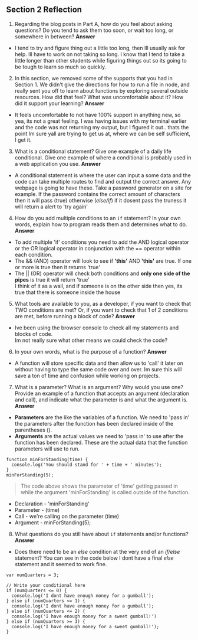 ## Section 2 Reflection

1. Regarding the blog posts in Part A, how do you feel about asking questions? Do you tend to ask them too soon, or wait too long, or somewhere in between?
**Answer**
- I tend to try and figure thing out a little too long, then Ill usually ask for help. Ill have to work on not taking so long.  I know that I tend to take a little longer than other students while figuring things out so its going to be tough to learn so much so quickly.


2. In this section, we removed some of the supports that you had in Section 1. We didn't give the directions for how to run a file in node, and really sent you off to learn about functions by exploring several outside resources. How did that feel? What was uncomfortable about it? How did it support your learning?
**Answer**
- It feels uncomfortable to not have 100% support in anything new, so yea, its not a great feeling.  I was having issues with my terminal earlier and the code was not returning my output, but I figured it out.. thats the point Im sure yall are trying to get us at, where we can be self sufficient, I get it.

3. What is a conditional statement? Give one example of a daily life conditional. Give one example of where a conditional is probably used in a web application you use.
**Answer**
- A conditional statement is where the user can input a some data and the code can take multiple routes to find and output the correct answer. Any webpage is going to have these. Take a password generator on a site for example. If the password contains the correct amount of characters then it will pass (true) otherwise (_else/if_) if it dosent pass the truness it will return a alert to 'try again'

4. How do you add multiple conditions to an `if` statement? In your own words, explain how to program reads them and determines what to do.
**Answer**
- To add multiple 'if' conditions you need to add the AND logical operator or the OR logical operator in conjunction with the == operator within each condition.
- The && (AND) operator will look to see if **'this'** AND **'this'** are true. If one or more is true then it returns 'true'
- The || (OR) operator will check both conditions and **only one side of the pipes** is true it will return 'true' <br>
  I think of it as a wall, and if someone is on the other side then yes, its true that there is someone inside the house

5. What tools are available to you, as a developer, if you want to check that TWO conditions are met? Or, if you want to check that 1 of 2 conditions are met, before running a block of code?
**Answer**
- Ive been using the browser console to check all my statements and blocks of code. <br>
  Im not really sure what other means we could check the code?

6. In your own words, what is the purpose of a function?
**Answer**
- A function will store specific data and then allow us to 'call' it later on without having to type the same code over and over. Im sure this will save a ton of time and confusion while working on projects.

7. What is a parameter? What is an argument? Why would you use one? Provide an example of a function that accepts an argument (declaration and call), and indicate what the parameter is and what the argument is.
**Answer**
- **Parameters** are the like the variables of a function. We need to 'pass in' the parameters after the function has been declared inside of the parentheses ().
- **Arguments** are the actual values we need to 'pass in' to use after the function has been declared. These are the actual data that the function parameters will use to run. <br>

```
function minForStanding(time) {
  console.log('You should stand for ' + time + ' minutes');
}
minForStanding(5);
```
> The code above shows the parameter of 'time' getting passed in while the argument 'minForStanding' is called outside of the function.
- Declaration - 'minForStanding'
- Parameter - (time)
- Call - we're calling on the parameter (time)
- Argument - minForStanding(5);


8. What questions do you still have about `if` statements and/or functions?
**Answer**
- Does there need to be an _else_ condition at the very end of an _if/else_ statement? You can see in the code below I dont have a final _else_ statement and it seemed to work fine.

```
var numQuarters = 3;

// Write your conditional here
if (numQuarters <= 0) {
  console.log('I dont have enough money for a gumball');
} else if (numQuarters <= 1) {
  console.log('I dont have enough money for a gumball');
} else if (numQuarters <= 2) {
  console.log('I have enough money for a sweet gumball!')
} else if (numQuarters >= 3) {
  console.log('I have enough money for a sweet gumball!');
}
```
